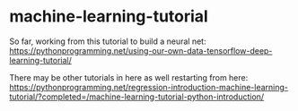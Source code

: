 # machine-learning-tutorial
So far, working from this tutorial to build a neural net: https://pythonprogramming.net/using-our-own-data-tensorflow-deep-learning-tutorial/

There may be other tutorials in here as well
restarting from here: https://pythonprogramming.net/regression-introduction-machine-learning-tutorial/?completed=/machine-learning-tutorial-python-introduction/

